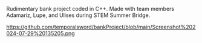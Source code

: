 Rudimentary bank project coded in C++. Made with team members Adamariz, Lupe, and Ulises during STEM Summer Bridge.

https://github.com/temporalsword/bankProject/blob/main/Screenshot%202024-07-29%20135205.png

